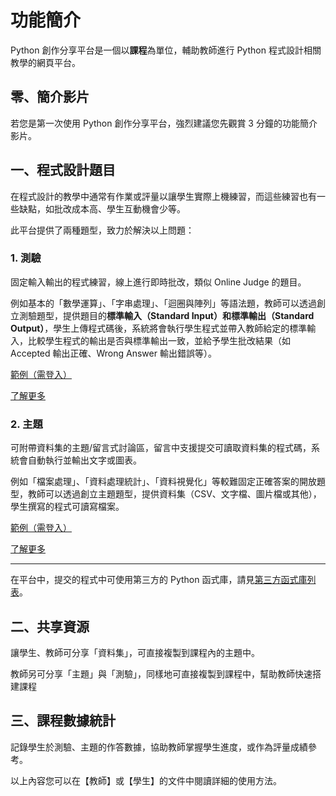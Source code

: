 # 功能簡介

Python 創作分享平台是一個以**課程**為單位，輔助教師進行 Python 程式設計相關教學的網頁平台。

## 零、簡介影片

若您是第一次使用 Python 創作分享平台，強烈建議您先觀賞 3 分鐘的功能簡介影片。

<youtube-iframe />


## 一、程式設計題目

在程式設計的教學中通常有作業或評量以讓學生實際上機練習，而這些練習也有一些缺點，如批改成本高、學生互動機會少等。

此平台提供了兩種題型，致力於解決以上問題：

### 1. 測驗

固定輸入輸出的程式練習，線上進行即時批改，類似 Online Judge 的題目。

例如基本的「數學運算」、「字串處理」、「迴圈與陣列」等語法題，教師可以透過創立測驗題型，提供題目的**標準輸入（Standard Input）**和**標準輸出（Standard Output）**，學生上傳程式碼後，系統將會執行學生程式並帶入教師給定的標準輸入，比較學生程式的輸出是否與標準輸出一致，並給予學生批改結果（如 Accepted 輸出正確、Wrong Answer 輸出錯誤等）。

[範例（需登入）](https://pyshare.noj.tw/course/605a1ef29060c7c239d0548a/challenge/333)

[了解更多](/guide/teacher-challenge)

### 2. 主題

可附帶資料集的主題/留言式討論區，留言中支援提交可讀取資料集的程式碼，系統會自動執行並輸出文字或圖表。

例如「檔案處理」、「資料處理統計」、「資料視覺化」等較難固定正確答案的開放題型，教師可以透過創立主題題型，提供資料集（CSV、文字檔、圖片檔或其他），學生撰寫的程式可讀寫檔案。

[範例（需登入）](https://pyshare.noj.tw/course/605a1ef29060c7c239d0548a/problem/230)

[了解更多](/guide/teacher-problem)

---

在平台中，提交的程式中可使用第三方的 Python 函式庫，請見[第三方函式庫列表](/guide/modules)。


## 二、共享資源

讓學生、教師可分享「資料集」，可直接複製到課程內的主題中。

教師另可分享「主題」與「測驗」，同樣地可直接複製到課程中，幫助教師快速搭建課程


## 三、課程數據統計

記錄學生於測驗、主題的作答數據，協助教師掌握學生進度，或作為評量成績參考。


以上內容您可以在【教師】或【學生】的文件中閱讀詳細的使用方法。

